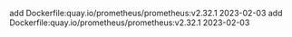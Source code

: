 add Dockerfile:quay.io/prometheus/prometheus:v2.32.1 2023-02-03
add Dockerfile:quay.io/prometheus/prometheus:v2.32.1 2023-02-03
